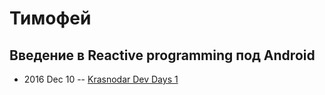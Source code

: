 # Тимофей

## Введение в Reactive programming под Android
- 2016 Dec 10 -- [Krasnodar Dev Days 1](https://www.youtube.com/watch?v=EaBKD9xi3IA)    
